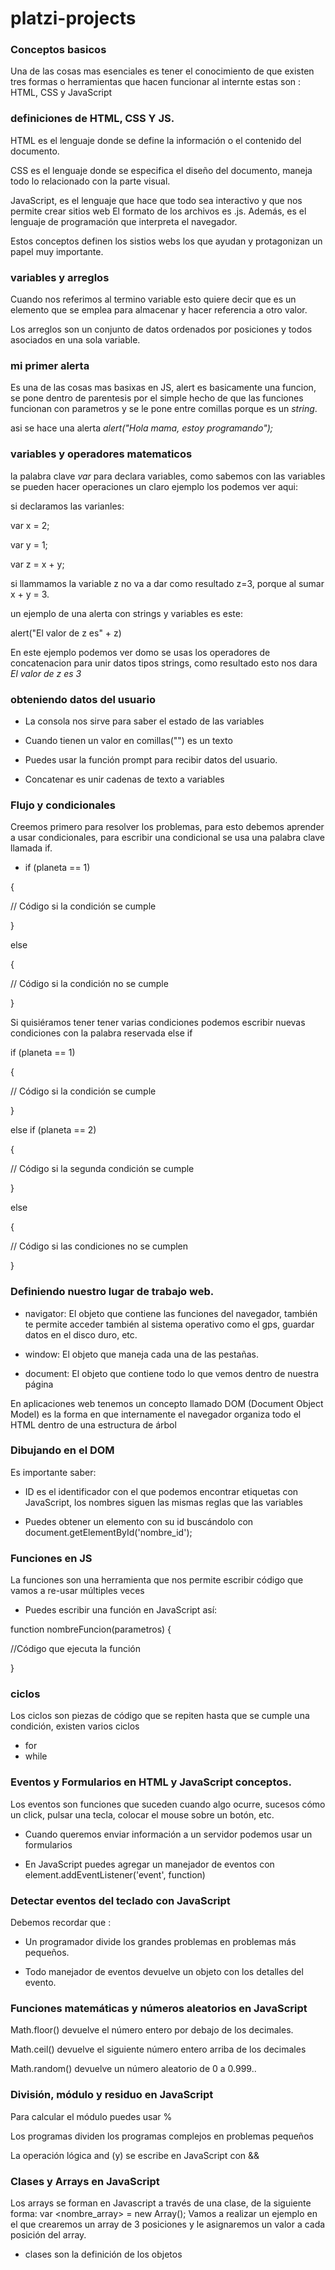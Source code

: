 # platzi-projects

### Conceptos basicos 

 Una de las cosas mas esenciales es tener el conocimiento de que existen tres formas o herramientas que hacen funcionar al internte estas son : HTML, CSS y JavaScript 

### definiciones de HTML, CSS Y JS.

 HTML es el lenguaje donde se define la información o el contenido del documento.

 CSS es el lenguaje donde se especifica el diseño del documento, maneja todo lo relacionado con la parte visual. 

 JavaScript, es el lenguaje que hace que todo sea interactivo y que nos permite crear sitios web El formato de los archivos es .js. Además, es el lenguaje de programación que interpreta el navegador.

 Estos conceptos definen los sistios webs los  que ayudan y protagonizan un papel muy importante.



### variables y arreglos 

Cuando nos referimos al termino variable esto quiere decir que es un elemento que se emplea para almacenar y hacer referencia a otro valor.

Los arreglos son un conjunto de datos ordenados por posiciones y todos asociados en una sola variable.


### mi primer alerta

Es una de las cosas mas basixas en JS, alert es basicamente una funcion, se pone dentro de parentesis por el simple hecho de que las funciones funcionan con parametros y se le pone entre comillas porque es un *string*.

asi se hace una alerta *alert("Hola mama, estoy programando");*

### variables y operadores matematicos

la palabra clave *var* para declara variables, como sabemos con las variables se pueden hacer operaciones un claro ejemplo los podemos ver aqui:

si declaramos las varianles:

var x = 2;

var y = 1;

var z = x + y;

si llammamos la variable z no va a dar como resultado z=3, porque al sumar x + y = 3.

un ejemplo de una alerta con strings y variables es este:

alert("El valor de z es" + z)

En este ejemplo podemos ver domo se usas los operadores de concatenacion para unir datos tipos strings, como resultado esto nos dara *El valor de z es 3*

### obteniendo datos del usuario 

  * La consola nos sirve para saber el estado de las variables
 

* Cuando tienen un valor en comillas("") es un texto
 

* Puedes usar la función prompt para recibir datos del usuario.
 

* Concatenar es unir cadenas de texto a variables

### Flujo y condicionales 

Creemos primero para resolver los problemas, para esto debemos aprender a usar condicionales, para escribir una condicional se usa una palabra clave llamada if.
* if (planeta == 1)

{

// Código si la condición se cumple

}

else

{

// Código si la condición no se cumple

}

Si quisiéramos tener tener varias condiciones podemos escribir nuevas condiciones con la palabra reservada else if

if (planeta == 1)

{

// Código si la condición se cumple

}

else if (planeta == 2)

{

// Código si la segunda condición se cumple

}

else

{

// Código si las condiciones no se cumplen

}


### Definiendo nuestro lugar de trabajo web.

* navigator: El objeto que contiene las funciones del navegador, también te permite acceder también al sistema operativo como el gps, guardar datos en el disco duro, etc.

 

* window: El objeto que maneja cada una de las pestañas.

 

* document: El objeto que contiene todo lo que vemos dentro de nuestra página

 

En aplicaciones web tenemos un concepto llamado DOM (Document Object Model) es la forma en que internamente el navegador organiza todo el HTML dentro de una estructura de árbol

### Dibujando en el DOM

Es importante saber: 

* ID es el identificador con el que podemos encontrar etiquetas con JavaScript, los nombres siguen las mismas reglas que las variables
 

 * Puedes obtener un elemento con su id buscándolo con document.getElementById('nombre_id');

 ### Funciones en JS


 La funciones son una herramienta que nos permite escribir código que vamos a re-usar múltiples veces

 * Puedes escribir una función en JavaScript así:

 

function nombreFuncion(parametros) {

 //Código que ejecuta la función

}

### ciclos 

Los ciclos son piezas de código que se repiten hasta que se cumple una condición, existen varios ciclos 

* for 
* while 

### Eventos y Formularios en HTML y JavaScript conceptos.

Los eventos son funciones que suceden cuando algo ocurre,  sucesos cómo un click, pulsar una tecla, colocar el mouse sobre un botón, etc.

* Cuando queremos enviar información a un servidor podemos usar un formularios

* En JavaScript puedes agregar un manejador de eventos con element.addEventListener('event', function)

### Detectar eventos del teclado con JavaScript

Debemos recordar que :


* Un programador divide los grandes problemas en problemas más pequeños.

* Todo manejador de eventos devuelve un objeto con los detalles del evento.


### Funciones matemáticas y números aleatorios en JavaScript

Math.floor() devuelve el número entero por debajo de los decimales.

Math.ceil() devuelve el siguiente número entero arriba de los decimales

Math.random() devuelve un número aleatorio de 0 a 0.999..

### División, módulo y residuo en JavaScript

Para calcular el módulo puedes usar %
 

Los programas dividen los programas complejos en problemas pequeños
 

La operación lógica and (y) se escribe en JavaScript con &&

### Clases y Arrays en JavaScript

Los arrays se forman en Javascript a través de una clase, de la siguiente forma: var <nombre_array> = new Array(<longitud>); Vamos a realizar un ejemplo en el que crearemos un array de 3 posiciones y le asignaremos un valor a cada posición del array.

* clases son la definición de los objetos
